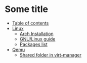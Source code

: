 # Some title

- [Table of contents](README.md)
- [Linux]()
    * [Arch Installation](linux/installation.md)
    * [GNU/Linux guide](linux/guide.md)
    * [Packages list](linux/packages.md)
- [Qemu]()
    * [Shared folder in virt-manager](qemu/shared.md)
